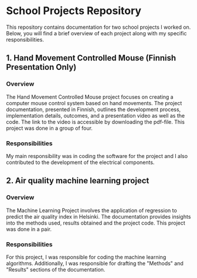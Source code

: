 # School Projects Repository

This repository contains documentation for two school projects I worked on. Below, you will find a brief overview of each project along with my specific responsibilities.

## 1. Hand Movement Controlled Mouse (Finnish Presentation Only)

### Overview
The Hand Movement Controlled Mouse project focuses on creating a computer mouse control system based on hand movements. The project documentation, presented in Finnish, outlines the development process, implementation details, outcomes, and a presentation video as well as the code. The link to the video is accessible by downloading the pdf-file. This project was done in a group of four.

### Responsibilities
My main responsibility was in coding the software for the project and I also contributed to the development of the electrical components.

## 2. Air quality machine learning project

### Overview
The Machine Learning Project involves the application of regression to predict the air quality index in Helsinki. The documentation provides insights into the methods used, results obtained and the project code. This project was done in a pair.

### Responsibilities
For this project, I was responsible for coding the machine learning algorithms. Additionally, I was responsible for drafting the "Methods" and "Results" sections of the documentation.


